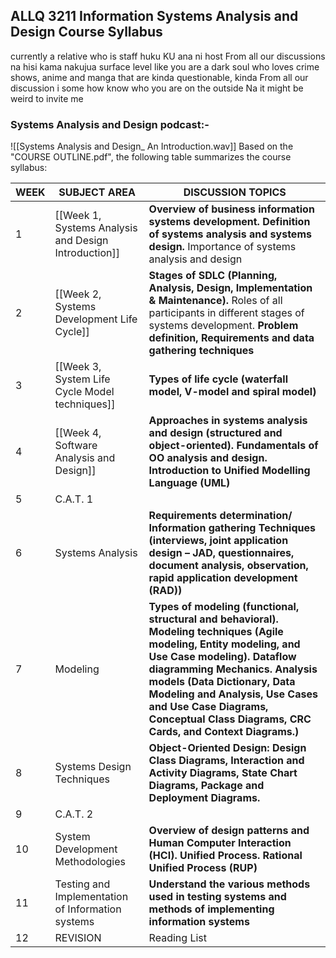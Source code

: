 ## ALLQ 3211 Information Systems Analysis and Design Course Syllabus

currently a relative who is staff huku KU ana ni host
From all our discussions na hisi kama nakujua surface level 
like  you are a dark soul who loves crime shows, anime and manga that are kinda questionable, kinda
From all our discussion i some how know who you are on the outside
Na it might be weird to invite me 
### Systems Analysis and Design podcast:-
![[Systems Analysis and Design_ An Introduction.wav]]
Based on the "COURSE OUTLINE.pdf", the following table summarizes the course syllabus:

| WEEK | SUBJECT AREA                                         | DISCUSSION TOPICS                                                                                                                                                                                                                                                                                                                                    |
| ---- | ---------------------------------------------------- | ---------------------------------------------------------------------------------------------------------------------------------------------------------------------------------------------------------------------------------------------------------------------------------------------------------------------------------------------------- |
| 1    | [[Week 1, Systems Analysis and Design Introduction]] | **Overview of business information systems development.** **Definition of systems analysis and systems design.** Importance of systems analysis and design                                                                                                                                                                                           |
| 2    | [[Week 2, Systems Development Life Cycle]]           | **Stages of SDLC (Planning, Analysis, Design, Implementation & Maintenance).** Roles of all participants in different stages of systems development. **Problem definition, Requirements and data gathering techniques**                                                                                                                              |
| 3    | [[Week 3, System Life Cycle Model techniques]]       | **Types of life cycle (waterfall model, V-model and spiral model)**                                                                                                                                                                                                                                                                                  |
| 4    | [[Week 4, Software Analysis and Design]]             | **Approaches in systems analysis and design (structured and object-oriented).** **Fundamentals of OO analysis and design.** **Introduction to Unified Modelling Language (UML)**                                                                                                                                                                     |
| 5    | C.A.T. 1                                             |                                                                                                                                                                                                                                                                                                                                                      |
| 6    | Systems Analysis                                     | **Requirements determination/ Information gathering Techniques (interviews, joint application design – JAD, questionnaires, document analysis, observation, rapid application development (RAD))**                                                                                                                                                   |
| 7    | Modeling                                             | **Types of modeling (functional, structural and behavioral).** **Modeling techniques (Agile modeling, Entity modeling, and Use Case modeling).** **Dataflow diagramming Mechanics.** **Analysis models (Data Dictionary, Data Modeling and Analysis, Use Cases and Use Case Diagrams, Conceptual Class Diagrams, CRC Cards, and Context Diagrams.)** |
| 8    | Systems Design Techniques                            | **Object-Oriented Design: Design Class Diagrams, Interaction and Activity Diagrams, State Chart Diagrams, Package and Deployment Diagrams.**                                                                                                                                                                                                         |
| 9    | C.A.T. 2                                             |                                                                                                                                                                                                                                                                                                                                                      |
| 10   | System Development Methodologies                     | **Overview of design patterns and Human Computer Interaction (HCI). Unified Process. Rational Unified Process (RUP)**                                                                                                                                                                                                                                |
| 11   | Testing and Implementation of Information systems    | **Understand the various methods used in testing systems and methods of implementing information systems**                                                                                                                                                                                                                                           |
| 12   | REVISION                                             | Reading List                                                                                                                                                                                                                                                                                                                                         |